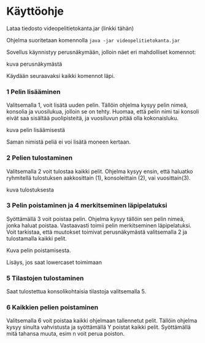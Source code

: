 # Käyttöohje

Lataa tiedosto videopelitietokanta.jar (linkki tähän)

Ohjelma suoritetaan komennolla 
`java -jar videopelitietokanta.jar`

Sovellus käynnistyy perusnäkymään, jolloin näet eri mahdolliset komennot:

kuva perusnäkymästä

Käydään seuraavaksi kaikki komennot läpi.

### 1 Pelin lisääminen
Valitsemalla 1, voit lisätä uuden pelin. Tällöin ohjelma kysyy pelin nimeä, konsolia ja vuosilukua, jolloin se on tehty. Huomaa, että pelin nimi tai konsoli eivät saa sisältää puolipisteitä, ja vuosiluvun pitää olla kokonaisluku.

kuva pelin lisäämisestä

Saman nimistä peliä ei voi lisätä moneen kertaan.


### 2 Pelien tulostaminen
Valitsemalla 2 voit tulostaa kaikki pelit. Ohjelma kysyy ensin, että haluatko ryhmitellä tulostuksen aakkosittain (1), konsoleittain (2), vai vuosittain(3). 

kuva tulostuksesta

### 3 Pelin poistaminen ja  4 merkitseminen läpipelatuksi
Syöttämällä 3 voit poistaa pelin. Ohjelma kysyy tällöin sen pelin nimeä, jonka haluat poistaa. Vastaavasti toimii pelin merkitseminen läpipelatuksi. Voit tarkistaa, että muutokset toimivat perusnäkymästä valitsemalla 2 ja tulostamalla kaikki pelit.

Kuva pelin poistamisesta.

Lisäys, jos saat lowercaset toimimaan

### 5 Tilastojen tulostaminen
Saat tulostettua konsolikohtaisia tilastoja valitsemalla 5.

### 6 Kaikkien pelien poistaminen
Valitsemalla 6 voit poistaa kaikki ohjelmaan tallennetut pelit. Tällöin ohjelma kysyy sinulta vahvistusta ja syöttämällä Y poistat kaikki pelit. Syöttämällä mitä tahansa muuta, esim n voit perua poiston.





